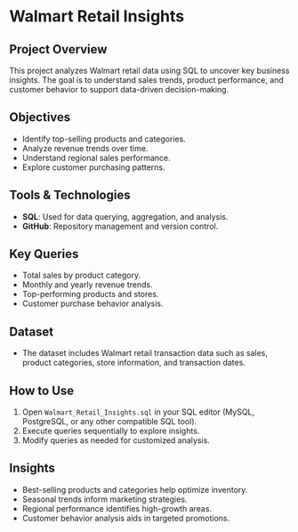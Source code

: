 # Walmart Retail Insights

## Project Overview
This project analyzes Walmart retail data using SQL to uncover key business insights. The goal is to understand sales trends, product performance, and customer behavior to support data-driven decision-making.

## Objectives
- Identify top-selling products and categories.
- Analyze revenue trends over time.
- Understand regional sales performance.
- Explore customer purchasing patterns.

## Tools & Technologies
- **SQL**: Used for data querying, aggregation, and analysis.
- **GitHub**: Repository management and version control.

## Key Queries
- Total sales by product category.
- Monthly and yearly revenue trends.
- Top-performing products and stores.
- Customer purchase behavior analysis.

## Dataset
- The dataset includes Walmart retail transaction data such as sales, product categories, store information, and transaction dates.

## How to Use
1. Open `Walmart_Retail_Insights.sql` in your SQL editor (MySQL, PostgreSQL, or any other compatible SQL tool).
2. Execute queries sequentially to explore insights.
3. Modify queries as needed for customized analysis.

## Insights
- Best-selling products and categories help optimize inventory.
- Seasonal trends inform marketing strategies.
- Regional performance identifies high-growth areas.
- Customer behavior analysis aids in targeted promotions.


